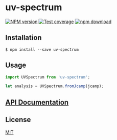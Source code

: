 # uv-spectrum

[![NPM version][npm-image]][npm-url]
[![Test coverage][codecov-image]][codecov-url]
[![npm download][download-image]][download-url]

## Installation

`$ npm install --save uv-spectrum`

## Usage

```js
import UVSpectrum from 'uv-spectrum';

let analysis = UVSpectrum.fromJcamp(jcamp);
```

## [API Documentation](https://cheminfo.github.io/uv-spectrum/)

## License

[MIT](./LICENSE)

[npm-image]: https://img.shields.io/npm/v/uv-spectrum.svg?style=flat-square
[npm-url]: https://www.npmjs.com/package/uv-spectrum
[codecov-image]: https://img.shields.io/codecov/c/github/cheminfo/uv-spectrum.svg?style=flat-square
[codecov-url]: https://codecov.io/gh/cheminfo/uv-spectrum
[download-image]: https://img.shields.io/npm/dm/uv-spectrum.svg?style=flat-square
[download-url]: https://www.npmjs.com/package/uv-spectrum
